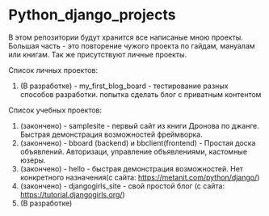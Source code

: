 # Python_django_projects
В этом репозитории будут хранится все написаные мною проекты. Большая часть - это повторение чужого проекта по гайдам, мануалам или книгам. Так же присутствуют личные проекты.

Список личных проектов:
1) (В разработке) - my_first_blog_board - тестирование разных способов разработки. попытка сделать блог с приватным контентом



Список учебных проектов:
1) (закончено) - samplesite - первый сайт из книги Дронова по джанге. Быстрая демонстрация возможностей фреймворка.
2) (закончено) - bboard (backend) и bbclient(frontend) - Простая доска объявлений. Авторизаци, управление объявлениями, кастомные юзеры.
3) (закончено) - hello - быстрая демонстрация возможностей. Нет конкретного назначения(с сайта: https://metanit.com/python/django/)
4) (закончено) - djangogirls_site - свой простой блог (с сайта: https://tutorial.djangogirls.org/)
5) (В разработке)